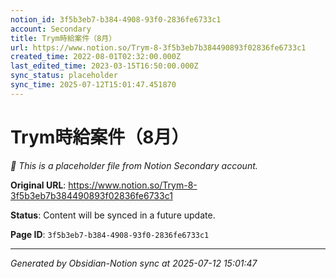 ```yaml
---
notion_id: 3f5b3eb7-b384-4908-93f0-2836fe6733c1
account: Secondary
title: Trym時給案件（8月）
url: https://www.notion.so/Trym-8-3f5b3eb7b384490893f02836fe6733c1
created_time: 2022-08-01T02:32:00.000Z
last_edited_time: 2023-03-15T16:50:00.000Z
sync_status: placeholder
sync_time: 2025-07-12T15:01:47.451870
---
```


# Trym時給案件（8月）

*🔄 This is a placeholder file from Notion Secondary account.*

**Original URL**: https://www.notion.so/Trym-8-3f5b3eb7b384490893f02836fe6733c1

**Status**: Content will be synced in a future update.

**Page ID**: `3f5b3eb7-b384-4908-93f0-2836fe6733c1`

---

*Generated by Obsidian-Notion sync at 2025-07-12 15:01:47*

